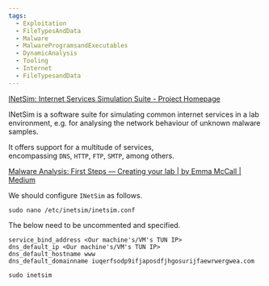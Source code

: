 ```yaml
---
tags:
  - Exploitation
  - FileTypesAndData
  - Malware
  - MalwareProgramsandExecutables
  - DynamicAnalysis
  - Tooling
  - Internet
  - FileTypesandData
---
```


[INetSim: Internet Services Simulation Suite - Project Homepage](https://www.inetsim.org/)

INetSim is a software suite for simulating common internet services in a lab environment, e.g. for analysing the network behaviour of unknown malware samples.

It offers support for a multitude of services, encompassing `DNS`, `HTTP`, `FTP`, `SMTP`, among others.

[Malware Analysis: First Steps — Creating your lab | by Emma McCall | Medium](https://medium.com/@xNymia/malware-analysis-first-steps-creating-your-lab-21b769fb2a64)

We should configure `INetSim` as follows.

```shell-session
sudo nano /etc/inetsim/inetsim.conf
```

The below need to be uncommented and specified.

```shell-session
service_bind_address <Our machine's/VM's TUN IP>
dns_default_ip <Our machine's/VM's TUN IP>
dns_default_hostname www
dns_default_domainname iuqerfsodp9ifjaposdfjhgosurijfaewrwergwea.com
```

```shell-session
sudo inetsim 
```